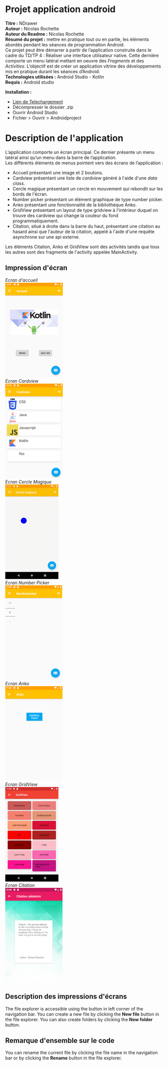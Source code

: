 # Projet application android

**Titre :** NDrawer  
**Auteur :** Nicolas Rochette  
**Auteur du Readme :** Nicolas Rochette  
**Résumé du projet :** mettre en pratique tout ou en partie, les éléments abordés pendant les séances de programmation Android.   
Ce projet peut être démarrer à partir de l’application construite dans le cadre du TD/TP 4 : Réaliser une interface utilisateur native. Cette dernière comporte un menu latéral mettant en oeuvre des *Fragments* et des *Activities*. L’objectif est de créer un application vitrine des développements mis en pratique durant les séances d’Android.  
**Technologies utilisées  :** Android Studio - Kotlin  
**Requis :** Android studio  


**Installation :**   
  - [Lien de Telechargement](https://github.com/rn605435/Androidproject/archive/master.zip)  
  - Décompresser le dossier .zip  
  - Ouvrir Android Studio  
  - Fichier > Ouvrir > Androidproject  

# Description de l'application  

L’application comporte un écran principal. Ce dernier présente un menu latéral ainsi qu’un menu dans la barre de l’application.  
Les différents éléments de menus pointent vers des écrans de l’application :  

 - Accueil présentant une image et 2 boutons.  
 - Cardview présentant une liste de *cardview* généré à l'aide d'une *data class*.  
 - Cercle magique présentant un cercle en mouvement qui rebondit sur les bords de l'écran.  
 - Number picker présentant un élément graphique de type number picker.  
 - Anko présentant une fonctionnalité de la bibliothèque Anko.  
 - GridView présentant un layout de type gridview à l'intérieur duquel on trouve des cardview qui change la couleur du fond programmatiquement.  
 - Citation, situé à droite dans la barre du haut, présentant une citation au hasard ainsi que l'auteur de la citation, appelé à l'aide d'une requête asynchrone sur une api externe.  

Les éléments Citation, Anko et GridView sont des activités tandis que tous les autres sont des fragments de l'activity appelée MainActivity.  

## Impression d'écran  
*Ecran d'accueil*  
<img src="img/Accueil.PNG" height="300">  
*Ecran Cardview*  
<img src="img/CardView.PNG" height="300">  
*Ecran Cercle Magique*  
<img src="img/magiccircle.gif" height="300">    
*Ecran Number Picker*  
<img src="img/NumberPicker.PNG" height="300">    
*Ecran Anko*  
<img src="img/Anko.PNG" height="300">  
*Ecran GridView*  
<img src="img/gridview_video.gif" height="300">  
*Ecran Citation*  
<img src="img/Citation.PNG" height="300">  
 

## Description des impressions d'écrans  

The file explorer is accessible using the button in left corner of the navigation bar. You can create a new file by clicking the **New file** button in the file explorer. You can also create folders by clicking the **New folder** button.

## Remarque d'ensemble sur le code  

You can rename the current file by clicking the file name in the navigation bar or by clicking the **Rename** button in the file explorer.
